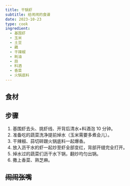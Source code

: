 ```yaml
---
title: 干锅虾
subtitle: 给闹闹的食谱
date: 2023-10-23
type: cook
ingredient:
  - 基围虾
  - 玉米
  - 土豆
  - 藕
  - 干辣椒
  - 耗油
  - 蒜
  - 料酒
  - 香菜
  - 火锅底料
---
```


<PageTitle />

## 食材

<Ingredient :items="frontmatter.ingredient"/>

## 步骤

1. 基围虾去头、挑虾线、开背后清水+料酒泡 10 分钟。
2. 准备吃的蔬菜洗净提前焯水（玉米需要多煮会儿）。
3. 干辣椒、蒜切碎跟火锅底料一起爆香。
4. 放入沥干水的虾一起炒至虾全部变红，背部开缝完全打开。
5. 焯水过的蔬菜们沥干水下锅，翻炒均匀出锅。
6. 撒上香菜、熟芝麻。

## ~~闹闹张嘴~~
